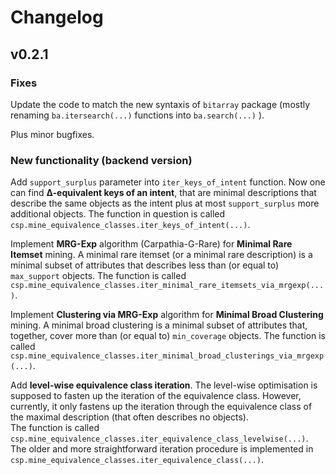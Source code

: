 # Changelog

## v0.2.1 

### Fixes
Update the code to match the new syntaxis of `bitarray` package
(mostly renaming `ba.itersearch(...)` functions into `ba.search(...)` ).

Plus minor bugfixes.

### New functionality (backend version)

Add `support_surplus` parameter into  `iter_keys_of_intent` function.
Now one can find **∆-equivalent keys of an intent**,
that are minimal descriptions that describe the same objects as the intent 
plus at most `support_surplus` more additional objects.
The function in question is called `csp.mine_equivalence_classes.iter_keys_of_intent(...)`.

Implement **MRG-Exp** algorithm (Carpathia-G-Rare) for **Minimal Rare Itemset** mining.
A minimal rare itemset (or a minimal rare description) is a minimal subset of attributes
    that describes less than (or equal to) `max_support` objects.
The function is called `csp.mine_equivalence_classes.iter_minimal_rare_itemsets_via_mrgexp(...)`.

Implement **Clustering via MRG-Exp** algorithm for **Minimal Broad Clustering** mining.
A minimal broad clustering is a minimal subset of attributes that, together,
cover more than (or equal to) `min_coverage` objects.
The function is called `csp.mine_equivalence_classes.iter_minimal_broad_clusterings_via_mrgexp(...)`.

Add **level-wise equivalence class iteration**.
The level-wise optimisation is supposed to fasten up the iteration of the equivalence class.
However, currently, it only fastens up the iteration through the equivalence class of the maximal description
(that often describes no objects).   
The function is called `csp.mine_equivalence_classes.iter_equivalence_class_levelwise(...)`.
The older and more straightforward iteration procedure is implemented in 
`csp.mine_equivalence_classes.iter_equivalence_class(...)`.
